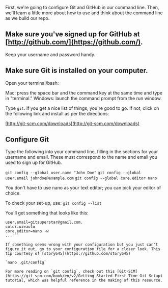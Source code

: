 First, we're going to configure Git and GitHub in our command line. Then, we'll learn a little more about how to use and think about the command line as we build our repo. 

## Make sure you've signed up for GitHub at [http://github.com/](https://github.com/).
Keep your username and password handy. 

## Make sure Git is installed on your computer.

Open your terminal/bash:

Mac: press the space bar and the command key at the same time and type in "terminal."
Windows: launch the command prompt from the run window. 

Type `git`. If you get a nice list of things, you're good to go. If not, click on the following link and install as per the directions:

[http://git-scm.com/downloads](http://git-scm.com/downloads)

## Configure Git

Type the following into your command line, filling in the sections for your username and email. These must correspond to the name and email you used to sign up for GitHub.

`git config --global user.name "John Doe"`
`git config --global user.email johndoe@example.com`
`git config --global core.editor nano`

You don't have to use nano as your text editor; you can pick your editor of choice. 

To check your set-up, use:
`git config --list`

You'll get something that looks like this:

```user.name=Superstar Git User
user.email=gitsuperstar@gmail.com.
color.ui=auto
core.editor=nano -w
...```

If something seems wrong with your configuration but you just can't figure it out, go to your configuration file for a closer look. This tip courtesy of [story645](https://github.com/story645)

`nano .git/config`  

For more reading on `git config`, check out this [Git-SCM](https://git-scm.com/book/en/v2/Getting-Started-First-Time-Git-Setup) tutorial, which was helpful reference in the making of this resource. 